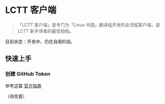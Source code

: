 # LCTT 客户端

> 「LCTT 客户端」是专门为「Linux 中国」翻译组开发的全流程客户端，是 LCTT 新手译者的最佳拍档。

目前状态：开发中，仍在自用阶段。

## 快速上手

### 创建 GitHub Token
参考这篇 [官方指南][1]

（待完善）

[1]: https://docs.github.com/cn/authentication/keeping-your-account-and-data-secure/creating-a-personal-access-token#creating-a-token
